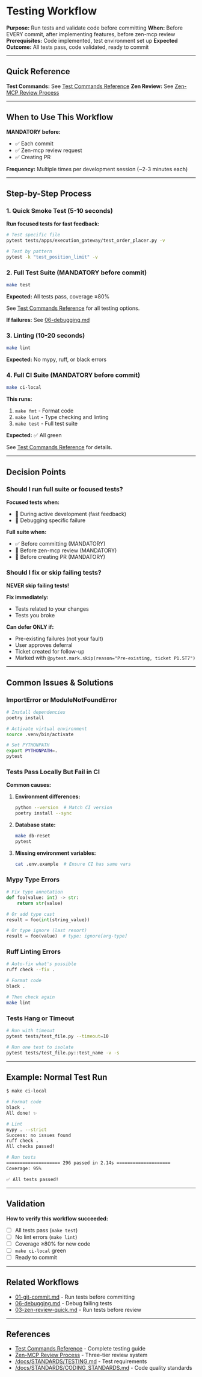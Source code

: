 # Testing Workflow

**Purpose:** Run tests and validate code before committing
**When:** Before EVERY commit, after implementing features, before zen-mcp review
**Prerequisites:** Code implemented, test environment set up
**Expected Outcome:** All tests pass, code validated, ready to commit

---

## Quick Reference

**Test Commands:** See [Test Commands Reference](./_common/test-commands.md)
**Zen Review:** See [Zen-MCP Review Process](./_common/zen-review-process.md)

---

## When to Use This Workflow

**MANDATORY before:**
- ✅ Each commit
- ✅ Zen-mcp review request
- ✅ Creating PR

**Frequency:** Multiple times per development session (~2-3 minutes each)

---

## Step-by-Step Process

### 1. Quick Smoke Test (5-10 seconds)

**Run focused tests for fast feedback:**

```bash
# Test specific file
pytest tests/apps/execution_gateway/test_order_placer.py -v

# Test by pattern
pytest -k "test_position_limit" -v
```

### 2. Full Test Suite (MANDATORY before commit)

```bash
make test
```

**Expected:** All tests pass, coverage ≥80%

See [Test Commands Reference](./_common/test-commands.md) for all testing options.

**If failures:** See [06-debugging.md](./06-debugging.md)

### 3. Linting (10-20 seconds)

```bash
make lint
```

**Expected:** No mypy, ruff, or black errors

### 4. Full CI Suite (MANDATORY before commit)

```bash
make ci-local
```

**This runs:**
1. `make fmt` - Format code
2. `make lint` - Type checking and linting
3. `make test` - Full test suite

**Expected:** ✅ All green

See [Test Commands Reference](./_common/test-commands.md#full-ci-suite) for details.

---

## Decision Points

### Should I run full suite or focused tests?

**Focused tests when:**
- 🔄 During active development (fast feedback)
- 🐛 Debugging specific failure

**Full suite when:**
- ✅ Before committing (MANDATORY)
- 📝 Before zen-mcp review (MANDATORY)
- 🔀 Before creating PR (MANDATORY)

### Should I fix or skip failing tests?

**NEVER skip failing tests!**

**Fix immediately:**
- Tests related to your changes
- Tests you broke

**Can defer ONLY if:**
- Pre-existing failures (not your fault)
- User approves deferral
- Ticket created for follow-up
- Marked with `@pytest.mark.skip(reason="Pre-existing, ticket P1.5T7")`

---

## Common Issues & Solutions

### ImportError or ModuleNotFoundError

```bash
# Install dependencies
poetry install

# Activate virtual environment
source .venv/bin/activate

# Set PYTHONPATH
export PYTHONPATH=.
pytest
```

### Tests Pass Locally But Fail in CI

**Common causes:**

1. **Environment differences:**
   ```bash
   python --version  # Match CI version
   poetry install --sync
   ```

2. **Database state:**
   ```bash
   make db-reset
   pytest
   ```

3. **Missing environment variables:**
   ```bash
   cat .env.example  # Ensure CI has same vars
   ```

### Mypy Type Errors

```python
# Fix type annotation
def foo(value: int) -> str:
    return str(value)

# Or add type cast
result = foo(int(string_value))

# Or type ignore (last resort)
result = foo(value)  # type: ignore[arg-type]
```

### Ruff Linting Errors

```bash
# Auto-fix what's possible
ruff check --fix .

# Format code
black .

# Then check again
make lint
```

### Tests Hang or Timeout

```bash
# Run with timeout
pytest tests/test_file.py --timeout=10

# Run one test to isolate
pytest tests/test_file.py::test_name -v -s
```

---

## Example: Normal Test Run

```bash
$ make ci-local

# Format code
black .
All done! ✨

# Lint
mypy . --strict
Success: no issues found
ruff check .
All checks passed!

# Run tests
==================== 296 passed in 2.14s ====================
Coverage: 95%

✅ All tests passed!
```

---

## Validation

**How to verify this workflow succeeded:**
- [ ] All tests pass (`make test`)
- [ ] No lint errors (`make lint`)
- [ ] Coverage ≥80% for new code
- [ ] `make ci-local` green
- [ ] Ready to commit

---

## Related Workflows

- [01-git-commit.md](./01-git-commit.md) - Run tests before committing
- [06-debugging.md](./06-debugging.md) - Debug failing tests
- [03-zen-review-quick.md](./03-zen-review-quick.md) - Run tests before review

---

## References

- [Test Commands Reference](./_common/test-commands.md) - Complete testing guide
- [Zen-MCP Review Process](./_common/zen-review-process.md) - Three-tier review system
- [/docs/STANDARDS/TESTING.md](../../docs/STANDARDS/TESTING.md) - Test requirements
- [/docs/STANDARDS/CODING_STANDARDS.md](../../docs/STANDARDS/CODING_STANDARDS.md) - Code quality standards
